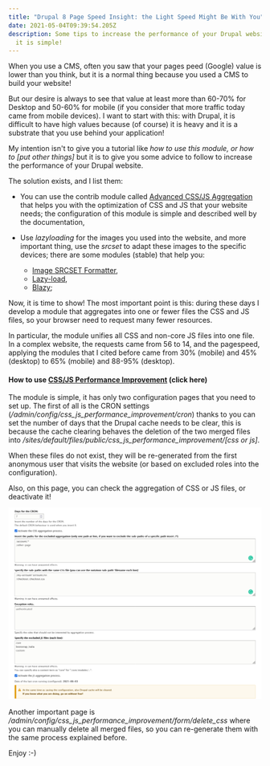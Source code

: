 ```yaml
---
title: "Drupal 8 Page Speed Insight: the Light Speed Might Be With You"
date: 2021-05-04T09:39:54.205Z
description: Some tips to increase the performance of your Drupal website. Yes,
  it is simple!
---
```

When you use a CMS, often you saw that your pages peed (Google) value is lower than you think, but it is a normal thing because you used a CMS to build your website! 

But our desire is always to see that value at least more than 60-70% for Desktop and 50-60% for mobile (if you consider that more traffic today came from mobile devices). I want to start with this: with Drupal, it is difficult to have high values because (of course) it is heavy and it is a substrate that you use behind your application! 

My intention isn't to give you a tutorial like *how to use this module, or how to \[put other things]* but it is to give you some advice to follow to increase the performance of your Drupal website.

The solution exists, and I list them: 

* You can use the contrib module called [Advanced CSS/JS Aggregation](https://www.drupal.org/project/advagg) that helps you with the optimization of CSS and JS that your website needs; the configuration of this module is simple and described well by the documentation,
* Use *lazyloading* for the images you used into the website, and more important thing, use the *srcset* to adapt these images to the specific devices; there are some modules (stable) that help you: 

  * [Image SRCSET Formatter](https://www.drupal.org/project/image_srcset_formatter),
  * [Lazy-load](https://www.drupal.org/project/lazy),
  * [Blazy](https://www.drupal.org/project/blazy);

Now, it is time to show! The most important point is this: during these days I develop a module that aggregates into one or fewer files the CSS and JS files, so your browser need to request many fewer resources.

In particular, the module unifies all CSS and non-core JS files into one file. In a complex website, the requests came from 56 to 14, and the pagespeed, applying the modules that I cited before came from 30% (mobile) and 45% (desktop) to 65% (mobile) and 88-95% (desktop).

#### How to use [CSS/JS Performance Improvement](https://www.drupal.org/project/css_js_performance_improvement) (click here)

The module is simple, it has only two configuration pages that you need to set up. The first of all is the CRON settings (*/admin/config/css\_js\_performance\_improvement/cron*) thanks to you can set the number of days that the Drupal cache needs to be clear, this is because the cache clearing behaves the deletion of the two merged files into */sites/default/files/public/css\_js\_performance\_improvement/\[css or js]*. 

When these files do not exist, they will be re-generated from the first anonymous user that visits the website (or based on excluded roles into the configuration).

Also, on this page, you can check the aggregation of CSS or JS files, or deactivate it!

![settings_cron](settings_cron.png "Settings page for the module")

Another important page is */admin/config/css\_js\_performance\_improvement/form/delete\_css* where you can manually delete all merged files, so you can re-generate them with the same process explained before.

Enjoy :-)